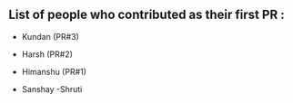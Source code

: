 ## List of people who contributed as their first PR :
- Kundan (PR#3)
- Harsh (PR#2)
- Himanshu (PR#1)

- Sanshay
-Shruti
